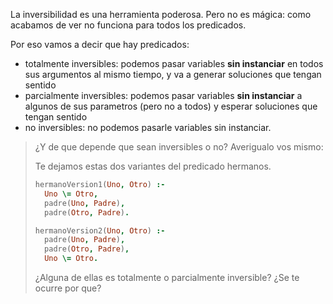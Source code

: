 La inversibilidad es una herramienta poderosa. Pero no es mágica: como acabamos de ver no funciona para todos los predicados. 

Por eso vamos a decir que hay predicados:

 * totalmente inversibles: podemos pasar variables **sin instanciar** en todos sus argumentos al mismo tiempo, y va a generar soluciones que tengan sentido
 * parcialmente inversibles: podemos pasar variables **sin instanciar** a algunos de sus parametros (pero no a todos) y esperar soluciones que tengan sentido
 * no inversibles: no podemos pasarle variables sin instanciar. 
 
> ¿Y de que depende que sean inversibles o no? Averigualo vos mismo: 
>
> Te dejamos estas dos variantes del predicado hermanos. 
>
> ```prolog
> hermanoVersion1(Uno, Otro) :-
>   Uno \= Otro,
>   padre(Uno, Padre),
>   padre(Otro, Padre).
> ```
>
> ```prolog
> hermanoVersion2(Uno, Otro) :-
>   padre(Uno, Padre),
>   padre(Otro, Padre),
>   Uno \= Otro.
> ```
>
> ¿Alguna de ellas es totalmente o parcialmente inversible? ¿Se te ocurre por que?
